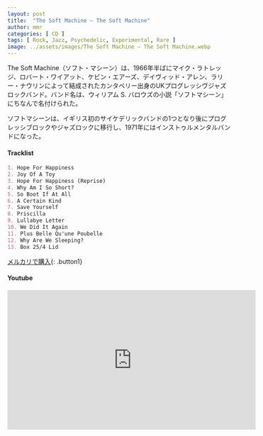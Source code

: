 ```yaml
---
layout: post
title:  "The Soft Machine – The Soft Machine"
author: mmr
categories: [ CD ]
tags: [ Rock, Jazz, Psychedelic, Experimental, Rare ]
image: ../assets/images/The Soft Machine – The Soft Machine.webp
---
```


The Soft Machine（ソフト・マシーン）は、1966年半ばにマイク・ラトレッジ、ロバート・ワイアット、ケビン・エアーズ、デイヴィッド・アレン、ラリー・ナウリンによって結成されたカンタベリー出身のUKプログレッシヴジャズロックバンド。バンド名は、ウィリアム S. バロウズの小説「ソフトマシーン」にちなんで名付けられた。

ソフトマシーンは、イギリス初のサイケデリックバンドの1つとなり後にプログレッシブロックやジャズロックに移行し、1971年にはインストゥルメンタルバンドになった。

#### Tracklist
```md
1. Hope For Happiness
2. Joy Of A Toy
3. Hope For Happiness (Reprise)
4. Why Am I So Short?
5. So Boot If At All
6. A Certain Kind
7. Save Yourself
8. Priscilla
9. Lullabye Letter
10. We Did It Again
11. Plus Belle Qu'une Poubelle
12. Why Are We Sleeping?
13. Box 25/4 Lid
```

[メルカリで購入](https://jp.mercari.com/item/m60210316220?afid=6142608987){: .button1}

#### Youtube 
<iframe width="560" height="315" src="https://www.youtube.com/embed/tdQ3Uc9Rc8g?si=wKnvhQ7S8BBwF9io" title="YouTube video player" frameborder="0" allow="accelerometer; autoplay; clipboard-write; encrypted-media; gyroscope; picture-in-picture; web-share" referrerpolicy="strict-origin-when-cross-origin" allowfullscreen></iframe>